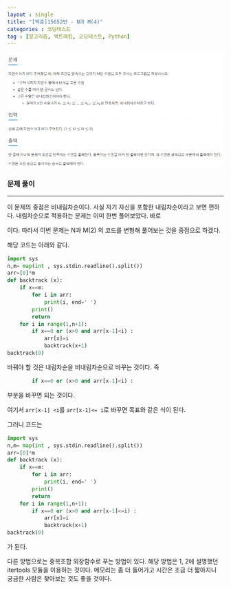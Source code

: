 ```yaml
---
layout : single
title: "[백준]15652번 - N과 M(4)"
categories : 코딩테스트
tag : [알고리즘, 백트래킹, 코딩테스트, Python]
---
```


<img src="https://github.com/Cladonia-S/Cladonia-S.github.io/blob/master/images/20210727-2.PNG?raw=true" alt="20210727-2.PNG" style="zoom:150%;" />



### 문제 풀이

---

이 문제의 중점은 비내림차순이다. 사실 자기 자신을 포함한 내림차순이라고 보면 편하다. 내림차순으로 적용하는 문제는 이미 한번 풀어보았다. 바로 

[N과 M(2)]: https://cladonia-s.github.io/%EC%BD%94%EB%94%A9%ED%85%8C%EC%8A%A4%ED%8A%B8/(%EB%B0%B1%EC%A4%80)15650%EB%B2%88N%EA%B3%BCM(2)/	"N과 M(2)"

이다. 따라서 이번 문제는 N과 M(2) 의 코드를 변형해 풀어보는 것을 중점으로 하겠다.

해당 코드는 아래와 같다.

```python
import sys
n,m= map(int , sys.stdin.readline().split())
arr=[0]*m
def backtrack (x):
    if x==m:
        for i in arr:
            print(i, end=' ')
        print()
        return
    for i in range(1,n+1):
        if x==0 or (x>0 and arr[x-1]<i) :
            arr[x]=i
            backtrack(x+1)
backtrack(0)
```

 바꿔야 할 것은 내림차순을 비내림차순으로 바꾸는 것이다. 즉 

```python
        if x==0 or (x>0 and arr[x-1]<i) :
```

부분을 바꾸면 되는 것이다.

여기서 `arr[x-1] <i`를 `arr[x-1]<= i`로 바꾸면 목표와 같은 식이 된다.

그러니 코드는

```python
import sys
n,m= map(int , sys.stdin.readline().split())
arr=[0]*m
def backtrack (x):
    if x==m:
        for i in arr:
            print(i, end=' ')
        print()
        return
    for i in range(1,n+1):
        if x==0 or (x>0 and arr[x-1]<=i) :
            arr[x]=i
            backtrack(x+1)
backtrack(0)
```

가 된다.

다른 방법으로는 중복조합 외장함수로 푸는 방법이 있다. 해당 방법은 1, 2에 설명했던 itertools 모듈을 이용하는 것이다. 메모리는 좀 더 들어가고 시간은 조금 더 짧아지니 궁금한 사람은 찾아보는 것도 좋을 것이다.
